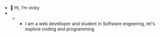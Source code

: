 - 👋 Hi, I’m vicky
- - - I am a web develloper and student in Software engeering, let's explore coding and programming
<!---
vickyans/vickyans is a ✨ special ✨ repository because its `README.md` (this file) appears on your GitHub profile.
You can click the Preview link to take a look at your changes.
--->
